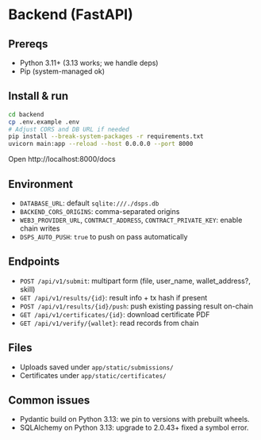 # Backend (FastAPI)

## Prereqs
- Python 3.11+ (3.13 works; we handle deps)
- Pip (system-managed ok)

## Install & run
```bash
cd backend
cp .env.example .env
# Adjust CORS and DB URL if needed
pip install --break-system-packages -r requirements.txt
uvicorn main:app --reload --host 0.0.0.0 --port 8000
```

Open http://localhost:8000/docs

## Environment
- `DATABASE_URL`: default `sqlite:///./dsps.db`
- `BACKEND_CORS_ORIGINS`: comma-separated origins
- `WEB3_PROVIDER_URL`, `CONTRACT_ADDRESS`, `CONTRACT_PRIVATE_KEY`: enable chain writes
- `DSPS_AUTO_PUSH`: `true` to push on pass automatically

## Endpoints
- `POST /api/v1/submit`: multipart form (file, user_name, wallet_address?, skill)
- `GET /api/v1/results/{id}`: result info + tx hash if present
- `POST /api/v1/results/{id}/push`: push existing passing result on-chain
- `GET /api/v1/certificates/{id}`: download certificate PDF
- `GET /api/v1/verify/{wallet}`: read records from chain

## Files
- Uploads saved under `app/static/submissions/`
- Certificates under `app/static/certificates/`

## Common issues
- Pydantic build on Python 3.13: we pin to versions with prebuilt wheels.
- SQLAlchemy on Python 3.13: upgrade to 2.0.43+ fixed a symbol error.